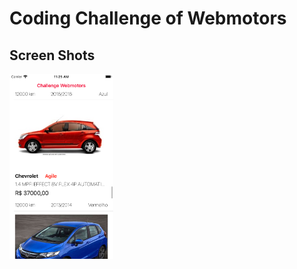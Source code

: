 # Coding Challenge of Webmotors

## Screen Shots

<img src="https://github.com/josiasfabricio/challenge-webmotors/blob/master/ScreenShots/screenshot-1.png" width=33% height=33%>
